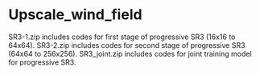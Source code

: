 # Upscale_wind_field
SR3-1.zip includes codes for first stage of progressive SR3 (16x16 to 64x64).
SR3-2.zip includes codes for second stage of progressive SR3 (64x64 to 256x256).
SR3_joint.zip includes codes for joint training model for progressive SR3.
